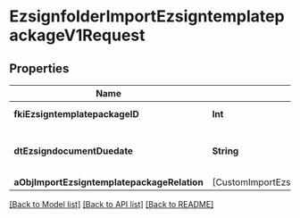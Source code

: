 # EzsignfolderImportEzsigntemplatepackageV1Request

## Properties
Name | Type | Description | Notes
------------ | ------------- | ------------- | -------------
**fkiEzsigntemplatepackageID** | **Int** | The unique ID of the Ezsigntemplatepackage | 
**dtEzsigndocumentDuedate** | **String** | The maximum date and time at which the Ezsigndocument can be signed. | 
**aObjImportEzsigntemplatepackageRelation** | [CustomImportEzsigntemplatepackageRelationRequest] |  | 

[[Back to Model list]](../README.md#documentation-for-models) [[Back to API list]](../README.md#documentation-for-api-endpoints) [[Back to README]](../README.md)


